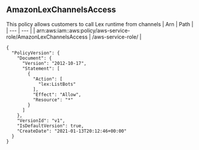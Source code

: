 
## AmazonLexChannelsAccess
This policy allows customers to call Lex runtime from channels
| Arn | Path |
| --- | --- |
| arn:aws:iam::aws:policy/aws-service-role/AmazonLexChannelsAccess | /aws-service-role/ |
```
{
  "PolicyVersion": {
    "Document": {
      "Version": "2012-10-17",
      "Statement": [
        {
          "Action": [
            "lex:ListBots"
          ],
          "Effect": "Allow",
          "Resource": "*"
        }
      ]
    },
    "VersionId": "v1",
    "IsDefaultVersion": true,
    "CreateDate": "2021-01-13T20:12:46+00:00"
  }
}
```
